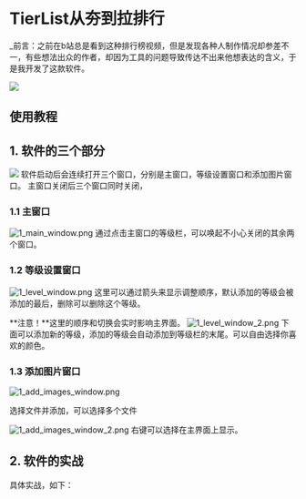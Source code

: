 ﻿# **TierList**从夯到拉排行
_前言：之前在b站总是看到这种排行榜视频，但是发现各种人制作情况却参差不一，有些想法出众的作者，却因为工具的问题导致传达不出来他想表达的含义，于是我开发了这款软件。


![](BestToGarbage/images/tier_lis.png)

## 使用教程
## 1. 软件的三个部分


![](BestToGarbage/images/1_total.png)
软件启动后会连续打开三个窗口，分别是主窗口，等级设置窗口和添加图片窗口。
主窗口关闭后三个窗口同时关闭，

### 1.1 主窗口
![1_main_window.png](BestToGarbage/images%2F1_main_window.png)
通过点击主窗口的等级栏，可以唤起不小心关闭的其余两个窗口。

### 1.2 等级设置窗口
![1_level_window.png](BestToGarbage/images%2F1_level_window_1.png)
这里可以通过箭头来显示调整顺序，默认添加的等级会被添加的最后，删除可以删除这个等级。

**注意！**这里的顺序和切换会实时影响主界面。
![1_level_window_2.png](BestToGarbage/images%2F1_level_window_2.png)
下面可以添加新的等级，添加的等级会自动添加到等级栏的末尾。可以自由选择你喜欢的颜色。

### 1.3 添加图片窗口

![1_add_images_window.png](BestToGarbage/images/1_add_images_window.png)

选择文件并添加，可以选择多个文件

![1_add_images_window_2.png](BestToGarbage/images/1_add_images_window_2.png)
右键可以选择在主界面上显示。

## 2. 软件的实战
具体实战，如下：